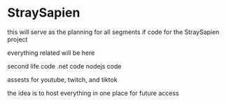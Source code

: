# StraySapien

this will serve as the planning for all
segments if code for the StraySapien project

everything related will be here

second life code
.net code
nodejs code

assests for youtube, twitch, and tiktok

the idea is to host everything in one place for
future access